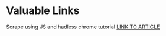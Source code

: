 # Valuable Links

Scrape using JS and hadless chrome tutorial
[LINK TO ARTICLE](https://codeburst.io/a-guide-to-automating-scraping-the-web-with-javascript-chrome-puppeteer-node-js-b18efb9e9921)
